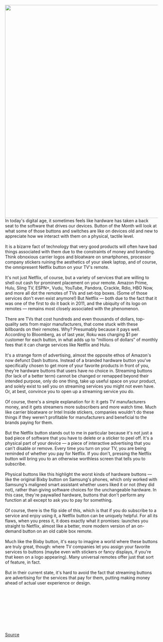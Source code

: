 <img src='https://cdn.vox-cdn.com/uploads/chorus_asset/file/11490453/a-01.0.png' width='700px' />In today's digital age, it sometimes feels like hardware has taken a back seat to the software that drives our devices. Button of the Month will look at what some of those buttons and switches are like on devices old and new to appreciate how we interact with them on a physical, tactile level.<br/><br/>It is a bizarre fact of technology that very good products will often have bad things associated with them due to the constraints of money and branding. Think obnoxious carrier logos and bloatware on smartphones, processor company stickers ruining the aesthetics of your sleek laptop, and of course, the omnipresent Netflix button on your TV's remote.<br/><br/>It's not just Netflix, of course, but a variety of services that are willing to shell out cash for prominent placement on your remote. Amazon Prime, Hulu, Sling TV, ESPN+, Vudu, YouTube, Pandora, Crackle, Rdio, HBO Now, and more all dot the remotes of TVs and set-top boxes. (Some of those services don't even exist anymore!) But Netflix — both due to the fact that it was one of the first to do it back in 2011, and the ubiquity of its logo on remotes — remains most closely associated with the phenomenon.<br/><br/>There are TVs that cost hundreds and even thousands of dollars, top-quality sets from major manufacturers, that come stuck with these billboards on their remotes. Why? Presumably because it pays well. According to Bloomberg, as of last year, Roku was charging $1 per customer for each button, in what adds up to “millions of dollars” of monthly fees that it can charge services like Netflix and Hulu.<br/><br/>It's a strange form of advertising, almost the opposite ethos of Amazon's now defunct Dash buttons. Instead of a branded hardware button you've specifically chosen to get more of your favorite products in front of you, they're hardware buttons that users have no choice in. Streaming buttons (for lack of a better term) cannot be changed or remapped beyond their intended purpose, only do one thing, take up useful space on your product, and solely exist to sell you on streaming services you might not even have. Or, at best, convince you to open up a streaming service you do.<br/><br/>Of course, there's a simple explanation for it: it gets TV manufacturers money, and it gets streamers more subscribers and more watch time. Much like carrier bloatware or Intel Inside stickers, companies wouldn't do these things if they weren't profitable for manufacturers and beneficial to the brands paying for them.<br/><br/>But the Netflix button stands out to me in particular because it's not just a bad piece of software that you have to delete or a sticker to peel off. It's a physical part of your device — a piece of interactive advertising that you can't disable or remove. Every time you turn on your TV, you are being reminded of whether you pay for Netflix. If you don't, pressing the Netflix button will bring you to an otherwise worthless screen that tells you to subscribe.<br/><br/>Physical buttons like this highlight the worst kinds of hardware buttons — like the original Bixby button on Samsung's phones, which only worked with Samsung's maligned smart assistant whether users liked it or not (they did not), rather than giving software choices for the unchangeable hardware. In this case, they're paywalled hardware, buttons that don't perform any function at all except to ask you to pay for something.<br/><br/>Of course, there is the flip side of this, which is that if you do subscribe to a service and enjoy using it, a Netflix button can be uniquely helpful. For all its flaws, when you press it, it does exactly what it promises: launches you straight to Netflix, almost like a better, more modern version of an on-demand button on an old cable box remote.<br/><br/>Much like the Bixby button, it's easy to imagine a world where these buttons are truly great, though: where TV companies let you assign your favorite services to buttons (maybe even with stickers or fancy displays, if you're that keen on a logo appearing). Many universal remotes offer just that sort of feature, in fact.<br/><br/>But in their current state, it's hard to avoid the fact that streaming buttons are advertising for the services that pay for them, putting making money ahead of actual user experience or design.<br/><br/><br/><br/><br/><br/><br/><br/><br/><br/><a href='https://www.theverge.com/circuitbreaker/2020/4/24/21232655/netflix-button-tv-remotes-advertisement-marketing-streaming'> Source <a/>